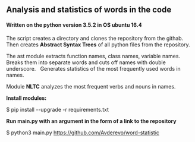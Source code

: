 <h2>Analysis and statistics of words in the code</h2>

<h4>Written on the python version 3.5.2 in OS ubuntu 16.4</h4>

The script creates a directory and clones the repository from the githab.
Then creates <b>Abstract Syntax Trees</b> of all python files from the repository.

The ast module extracts function names, class names, variable names. Breaks them into separate words and cuts off names with double underscore.
 
Generates statistics of the most frequently used words in names.

Module <b>NLTC</b> analyzes the most frequent verbs and nouns in names.


<b>Install modules:</b>


$ pip install --upgrade -r requirements.txt


<b>Run main.py with an argument in the form of a link to the repository</b>


$ python3 main.py https://github.com/Avderevo/word-statistic
